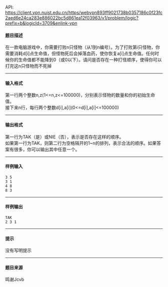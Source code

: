 API: https://client.vpn.nuist.edu.cn/https/webvpn893ff9021738b0357186c0f23fc2aed6e24ca283e886022bc5d861ea12f03963/v1/problem/logic?prefix=b&logicId=3709&enlink-vpn

#### 题目描述

在一款电脑游戏中，你需要打败n只怪物（从1到n编号）。为了打败第i只怪物，你需要消耗d\[i\]点生命值，但怪物死后会掉落血药，使你恢复a\[i\]点生命值。任何时候你的生命值都不能降到0（或0以下）。请问是否存在一种打怪顺序，使得你可以打完这n只怪物而不死掉

---

#### 输入格式

第一行两个整数n,z(1<=n,z<=100000)，分别表示怪物的数量和你的初始生命值。  
接下来n行，每行两个整数d\[i\],a\[i\](0<=d\[i\],a\[i\]<=100000)

---

#### 输出格式

第一行为TAK（是）或NIE（否），表示是否存在这样的顺序。  
如果第一行为TAK，则第二行为空格隔开的1~n的排列，表示合法的顺序。如果答案有很多，你可以输出其中任意一个。

---

#### 样例输入
```
3 5
3 1
4 8
8 3
```

---

#### 样例输出
```
TAK
2 3 1 
```

---

#### 提示

没有写明提示

---

#### 题目来源

鸣谢Jcvb